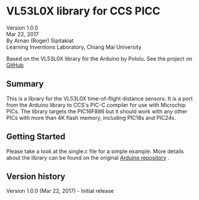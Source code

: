 # VL53L0X library for CCS PICC

 Version 1.0.0<br>
 Mar 22, 2017<br>
 By Arnan (Roger) Sipitakiat<br>
 Learning Inventions Laboratory, Chiang Mai University

Based on the VL53L0X library for the Arduino by Pololu. See the project on [GitHub](https://github.com/pololu/vl53l0x-arduino) 

## Summary

This is a library for the VL53L0X time-of-flight distance sensors. It is a port from the Arduino library to CCS's PIC-C compiler for use with Microchip PICs. The library targets the PIC16F886 but it should work with any other PICs with more than 4K flash memory, including PIC18s and PIC24s. 

## Getting Started

Please take a look at the single.c file for a simple example.
More details about the library can be found on the original [Arduino repository](https://github.com/pololu/vl53l0x-arduino) . 


## Version history
Version 1.0.0 (Mar 22, 2017) - Initial release




